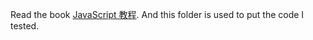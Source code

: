 Read the book [JavaScript 教程](https://wangdoc.com/javascript/index.html). And this folder is used to put the code I tested.